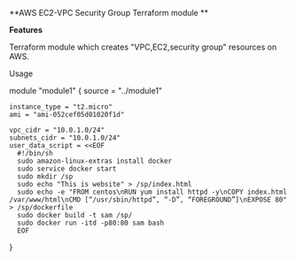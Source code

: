 **AWS EC2-VPC Security Group Terraform module
**


**Features**

Terraform module which creates "VPC,EC2,security group" resources on AWS.






Usage


module "module1" {
    source = "../module1"
    
    instance_type = "t2.micro"
    ami = "ami-052cef05d01020f1d"

    vpc_cidr = "10.0.1.0/24"
    subnets_cidr = "10.0.1.0/24"
    user_data_script = <<EOF
      #!/bin/sh  
      sudo amazon-linux-extras install docker
      sudo service docker start
      sudo mkdir /sp
      sudo echo "This is website" > /sp/index.html
      sudo echo -e "FROM centos\nRUN yum install httpd -y\nCOPY index.html /var/www/html\nCMD [“/usr/sbin/httpd”, “-D”, “FOREGROUND”]\nEXPOSE 80" > /sp/dockerfile
      sudo docker build -t sam /sp/
      sudo docker run -itd -p80:80 sam bash 
      EOF
}



